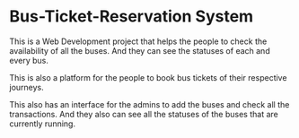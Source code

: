 # Bus-Ticket-Reservation System

This is a Web Development project that helps the people to check the availability of all the buses.
And they can see the statuses of each and every bus.

This is also a platform for the people to book bus tickets of their respective journeys.

This also has an interface for the admins to add the buses and check all the transactions.
And they also can see all the statuses of the buses that are currently running.
